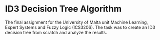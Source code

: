 # ID3 Decision Tree Algorithm

The final assignment for the University of Malta unit Machine Learning, Expert Systems and Fuzzy Logic (ICS3206). The task was to create an ID3 decision tree from scratch and analyze the results.
